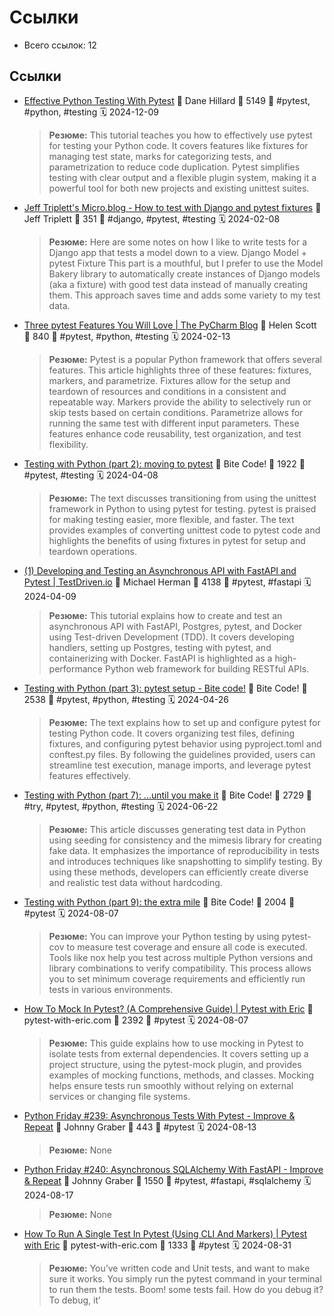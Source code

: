 # Ссылки

- Всего ссылок: 12

## Ссылки

- [Effective Python Testing With Pytest](https://realpython.com/pytest-python-testing/) 👤 Dane Hillard 💬 5149 🔖 #pytest, #python, #testing 🗓️ 2024-12-09
    > **Резюме:** This tutorial teaches you how to effectively use pytest for testing your Python code. It covers features like fixtures for managing test state, marks for categorizing tests, and parametrization to reduce code duplication. Pytest simplifies testing with clear output and a flexible plugin system, making it a powerful tool for both new projects and existing unittest suites.
- [Jeff Triplett's Micro.blog - How to test with Django and pytest fixtures](https://micro.webology.dev/2024/02/05/how-to-test.html) 👤 Jeff Triplett 💬 351 🔖 #django, #pytest, #testing 🗓️ 2024-02-08
    > **Резюме:** Here are some notes on how I like to write tests for a Django app that tests a model down to a view.
Django Model + pytest Fixture This part is a mouthful, but I prefer to use the Model Bakery library to automatically create instances of Django models (aka a fixture) with good test data instead of manually creating them. This approach saves time and adds some variety to my test data.
- [Three pytest Features You Will Love | The PyCharm Blog](https://blog.jetbrains.com/pycharm/2024/02/pytest-features/) 👤 Helen Scott 💬 840 🔖 #pytest, #python, #testing 🗓️ 2024-02-13
    > **Резюме:** Pytest is a popular Python framework that offers several features. This article highlights three of these features: fixtures, markers, and parametrize. Fixtures allow for the setup and teardown of resources and conditions in a consistent and repeatable way. Markers provide the ability to selectively run or skip tests based on certain conditions. Parametrize allows for running the same test with different input parameters. These features enhance code reusability, test organization, and test flexibility.
- [Testing with Python (part 2): moving to pytest](https://www.bitecode.dev/p/testing-with-python-part-2-moving) 👤 Bite Code! 💬 1922 🔖 #pytest, #testing 🗓️ 2024-04-08
    > **Резюме:** The text discusses transitioning from using the unittest framework in Python to using pytest for testing. pytest is praised for making testing easier, more flexible, and faster. The text provides examples of converting unittest code to pytest code and highlights the benefits of using fixtures in pytest for setup and teardown operations.
- [(1) Developing and Testing an Asynchronous API with FastAPI and Pytest | TestDriven.io](https://testdriven.io/blog/fastapi-crud/) 👤 Michael Herman 💬 4138 🔖 #pytest, #fastapi 🗓️ 2024-04-09
    > **Резюме:** This tutorial explains how to create and test an asynchronous API with FastAPI, Postgres, pytest, and Docker using Test-driven Development (TDD). It covers developing handlers, setting up Postgres, testing with pytest, and containerizing with Docker. FastAPI is highlighted as a high-performance Python web framework for building RESTful APIs.
- [Testing with Python (part 3): pytest setup - Bite code!](https://www.bitecode.dev/p/testing-with-python-part-3-pytest) 👤 Bite Code! 💬 2538 🔖 #pytest, #python, #testing 🗓️ 2024-04-26
    > **Резюме:** The text explains how to set up and configure pytest for testing Python code. It covers organizing test files, defining fixtures, and configuring pytest behavior using pyproject.toml and conftest.py files. By following the guidelines provided, users can streamline test execution, manage imports, and leverage pytest features effectively.
- [Testing with Python (part 7): ...until you make it](https://www.bitecode.dev/p/testing-with-python-part-7-until) 👤 Bite Code! 💬 2729 🔖 #try, #pytest, #python, #testing 🗓️ 2024-06-22
    > **Резюме:** This article discusses generating test data in Python using seeding for consistency and the mimesis library for creating fake data. It emphasizes the importance of reproducibility in tests and introduces techniques like snapshotting to simplify testing. By using these methods, developers can efficiently create diverse and realistic test data without hardcoding.
- [Testing with Python (part 9): the extra mile](https://www.bitecode.dev/p/testing-with-python-part-9-the-extra) 👤 Bite Code! 💬 2004 🔖 #pytest 🗓️ 2024-08-07
    > **Резюме:** You can improve your Python testing by using pytest-cov to measure test coverage and ensure all code is executed. Tools like nox help you test across multiple Python versions and library combinations to verify compatibility. This process allows you to set minimum coverage requirements and efficiently run tests in various environments.
- [How To Mock In Pytest? (A Comprehensive Guide) | Pytest with Eric](https://pytest-with-eric.com/mocking/pytest-mocking/) 👤 pytest-with-eric.com 💬 2392 🔖 #pytest 🗓️ 2024-08-07
    > **Резюме:** This guide explains how to use mocking in Pytest to isolate tests from external dependencies. It covers setting up a project structure, using the pytest-mock plugin, and provides examples of mocking functions, methods, and classes. Mocking helps ensure tests run smoothly without relying on external services or changing file systems.
- [Python Friday #239: Asynchronous Tests With Pytest - Improve & Repeat](https://improveandrepeat.com/2024/08/python-friday-239-asynchronous-tests-with-pytest/) 👤 Johnny Graber 💬 443 🔖 #pytest 🗓️ 2024-08-13
    > **Резюме:** None
- [Python Friday #240: Asynchronous SQLAlchemy With FastAPI - Improve & Repeat](https://improveandrepeat.com/2024/08/python-friday-240-asynchronous-sqlalchemy-with-fastapi/) 👤 Johnny Graber 💬 1550 🔖 #pytest, #fastapi, #sqlalchemy 🗓️ 2024-08-17
    > **Резюме:** None
- [How To Run A Single Test In Pytest (Using CLI And Markers) | Pytest with Eric](https://pytest-with-eric.com/introduction/pytest-run-single-test/) 👤 pytest-with-eric.com 💬 1333 🔖 #pytest 🗓️ 2024-08-31
    > **Резюме:** You’ve written code and Unit tests, and want to make sure it works. You simply run the pytest command in your terminal to run them the tests. Boom! some tests fail. How do you debug it? To debug, it’

